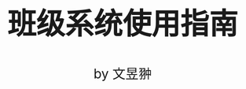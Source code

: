 

<p style="font-size:44pt;text-align:center;font-weight:bold;line-height:44pt">班级系统使用指南</p>
<p style="font-size:20pt;text-align:center;line-height:20pt">by 文昱翀</p>
<div STYLE="page-break-after: always;"></div>



    